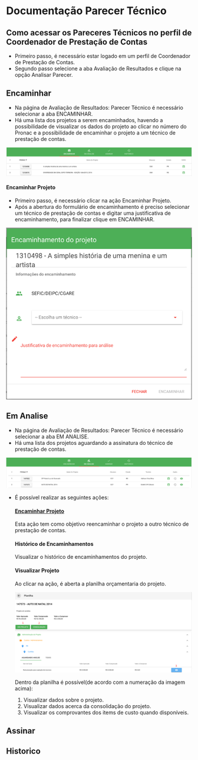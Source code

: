 # Documentação Parecer Técnico

## Como acessar os Pareceres Técnicos no perfil de Coordenador de Prestação de Contas

* Primeiro passo, é necessário estar logado em um perfil de Coordenador de Prestação de Contas.
* Segundo passo selecione a aba Avaliação de Resultados e clique na opção Analisar Parecer.

## Encaminhar

* Na página de Avaliação de Resultados: Parecer Técnico é necessário selecionar a aba ENCAMINHAR.
* Há uma lista dos projetos a serem encaminhados, havendo a possibilidade de visualizar os dados do projeto ao clicar no número do Pronac e a possibilidade de encaminhar o projeto a um técnico de prestação de contas.

![Parecer técnico aba Encaminhar](./imagens/parecer_tecnico_encaminhar.png)

#### Encaminhar Projeto
* Primeiro passo, é necessário clicar na ação Encaminhar Projeto.
* Após a abertura do formulário de encaminhamento é preciso selecionar um técnico de prestação de contas e digitar uma justificativa de encaminhamento, para finalizar clique em ENCAMINHAR.

![Encaminhar projeto](./imagens/parecer_tecnico_encaminhar_encaminhar.png)

## Em Analise

* Na página de Avaliação de Resultados: Parecer Técnico é necessário selecionar a aba EM ANALISE.
* Há uma lista dos projetos aguardando a assinatura do técnico de prestação de contas.

![Parecer técnico aba Em Análise](./imagens/parecer_tecnico_emanalise.png)


* É possível realizar as seguintes ações:
    #### [Encaminhar Projeto](#encaminhar-projeto)
    Esta ação tem como objetivo reencaminhar o projeto a outro técnico de prestação de contas.

    #### Histórico de Encaminhamentos
    Visualizar o histórico de encaminhamentos do projeto.

    #### Visualizar Projeto
    Ao clicar na ação, é aberta a planilha orçamentaria do projeto.

    ![Visualizar Projeto](./imagens/parecer_tecnico_emanalise_visualizar.png)

    Dentro da planilha é possível(de acordo com a numeração da imagem acima):
    1. Visualizar dados sobre o projeto.
    2. Visualizar dados acerca da consolidação do projeto.
    3. Visualizar os comprovantes dos items de custo quando disponíveis.

## Assinar

## Historico

